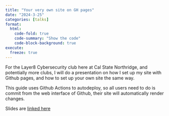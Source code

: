 ```yaml
---
title: "Your very own site on GH pages"
date: "2024-3-25"
categories: [talks]
format:
  html:
    code-fold: true
    code-summary: "Show the code"
    code-block-background: true
execute:
  freeze: true
---
```


For the Layer8 Cybersecurity club here at Cal State Northridge, and potentially more clubs, I will do a presentation on how I set up my site with Github pages, and how to set up your own site the same way. 

This guide uses Github Actions to autodeploy, so all users need to do is commit from the web interface of Github, their site will automatically render changes.

Slides are [linked here](./revealjs.md)

<!--Video is recorded, and I will have it clipped and uploaded soon™.-->